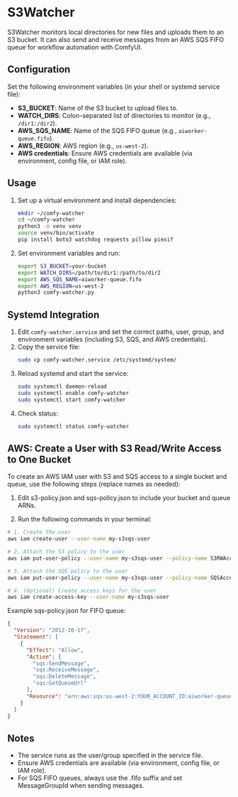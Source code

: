 # S3Watcher


S3Watcher monitors local directories for new files and uploads them to an S3 bucket. It can also send and receive messages from an AWS SQS FIFO queue for workflow automation with ComfyUI.

## Configuration


Set the following environment variables (in your shell or systemd service file):

- **S3_BUCKET**: Name of the S3 bucket to upload files to.
- **WATCH_DIRS**: Colon-separated list of directories to monitor (e.g., `/dir1:/dir2`).
- **AWS_SQS_NAME**: Name of the SQS FIFO queue (e.g., `aiworker-queue.fifo`).
- **AWS_REGION**: AWS region (e.g., `us-west-2`).
- **AWS credentials**: Ensure AWS credentials are available (via environment, config file, or IAM role).

## Usage

1. Set up a virtual environment and install dependencies:
   ```sh
   mkdir ~/comfy-watcher
   cd ~/comfy-watcher
   python3 -m venv venv
   source venv/bin/activate
   pip install boto3 watchdog requests pillow piexif
   ```

2. Set environment variables and run:
   ```sh
   export S3_BUCKET=your-bucket
   export WATCH_DIRS=/path/to/dir1:/path/to/dir2
   export AWS_SQS_NAME=aiworker-queue.fifo
   export AWS_REGION=us-west-2
   python3 comfy-watcher.py
   ```

## Systemd Integration


1. Edit `comfy-watcher.service` and set the correct paths, user, group, and environment variables (including S3, SQS, and AWS credentials).
2. Copy the service file:
   ```sh
   sudo cp comfy-watcher.service /etc/systemd/system/
   ```
3. Reload systemd and start the service:
   ```sh
   sudo systemctl daemon-reload
   sudo systemctl enable comfy-watcher
   sudo systemctl start comfy-watcher
   ```
4. Check status:
   ```sh
   sudo systemctl status comfy-watcher
   ```

## AWS: Create a User with S3 Read/Write Access to One Bucket


To create an AWS IAM user with S3 and SQS access to a single bucket and queue, use the following steps (replace names as needed):

1. Edit s3-policy.json and sqs-policy.json to include your bucket and queue ARNs.

2. Run the following commands in your terminal:

```sh
# 1. Create the user
aws iam create-user --user-name my-s3sqs-user

# 2. Attach the S3 policy to the user
aws iam put-user-policy --user-name my-s3sqs-user --policy-name S3RWAccess --policy-document file://s3-policy.json

# 3. Attach the SQS policy to the user
aws iam put-user-policy --user-name my-s3sqs-user --policy-name SQSAccess --policy-document file://sqs-policy.json

# 4. (Optional) Create access keys for the user
aws iam create-access-key --user-name my-s3sqs-user
```

Example sqs-policy.json for FIFO queue:
```json
{
  "Version": "2012-10-17",
  "Statement": [
    {
      "Effect": "Allow",
      "Action": [
        "sqs:SendMessage",
        "sqs:ReceiveMessage",
        "sqs:DeleteMessage",
        "sqs:GetQueueUrl"
      ],
      "Resource": "arn:aws:sqs:us-west-2:YOUR_ACCOUNT_ID:aiworker-queue.fifo"
    }
  ]
}
```

## Notes

- The service runs as the user/group specified in the service file.
- Ensure AWS credentials are available (via environment, config file, or IAM role).
- For SQS FIFO queues, always use the .fifo suffix and set MessageGroupId when sending messages.